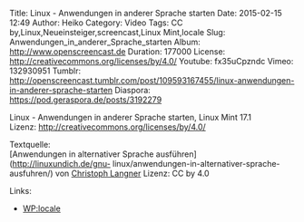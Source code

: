 Title: Linux - Anwendungen in anderer Sprache starten
Date: 2015-02-15 12:49
Author: Heiko
Category: Video
Tags: CC by,Linux,Neueinsteiger,screencast,Linux Mint,locale
Slug: Anwendungen_in_anderer_Sprache_starten
Album: http://www.openscreencast.de
Duration: 177000
License: http://creativecommons.org/licenses/by/4.0/
Youtube: fx35uCpzndc
Vimeo: 132930951
Tumblr: http://openscreencast.tumblr.com/post/109593167455/linux-anwendungen-in-anderer-sprache-starten
Diaspora: https://pod.geraspora.de/posts/3192279

Linux - Anwendungen in anderer Sprache starten, Linux Mint 17.1  
Lizenz: <http://creativecommons.org/licenses/by/4.0/>  
  
Textquelle:  
[Anwendungen in alternativer Sprache ausführen](http://linuxundich.de/gnu-
linux/anwendungen-in-alternativer-sprache-ausfuhren/) von [Christoph
Langner](http://linuxundich.de/) Lizenz: CC by 4.0

Links:

  * [WP:locale](http://de.wikipedia.org/wiki/Locale "Link zu wikipedia.org/" )

